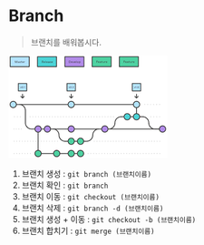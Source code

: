 # Branch
> 브랜치를 배워봅시다.

![브랜치 이미지](./branchimage.png)

1. 브랜치 생성 : `git branch (브랜치이름)`
2. 브랜치 확인 : `git branch`
3. 브랜치 이동 : `git checkout (브랜치이름)`
4. 브랜치 삭제 : `git branch -d (브랜치이름)`
5. 브랜치 생성 + 이동 : `git checkout -b (브랜치이름)`
6. 브랜치 합치기 : `git merge (브랜치이름)`